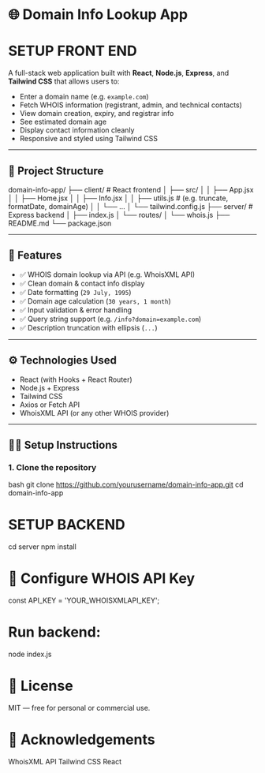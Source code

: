 
# 🌐 Domain Info Lookup App

# SETUP FRONT END

A full-stack web application built with **React**, **Node.js**, **Express**, and **Tailwind CSS** that allows users to:

- Enter a domain name (e.g. `example.com`)
- Fetch WHOIS information (registrant, admin, and technical contacts)
- View domain creation, expiry, and registrar info
- See estimated domain age
- Display contact information cleanly
- Responsive and styled using Tailwind CSS

---

## 📁 Project Structure

domain-info-app/
├── client/ # React frontend
│ ├── src/
│ │ ├── App.jsx
│ │ ├── Home.jsx
│ │ ├── Info.jsx
│ │ ├── utils.js # (e.g. truncate, formatDate, domainAge)
│ │ └── ...
│ └── tailwind.config.js
├── server/ # Express backend
│ ├── index.js
│ └── routes/
│ └── whois.js
├── README.md
└── package.json


---

## 🚀 Features

- ✅ WHOIS domain lookup via API (e.g. WhoisXML API)
- ✅ Clean domain & contact info display
- ✅ Date formatting (`29 July, 1995`)
- ✅ Domain age calculation (`30 years, 1 month`)
- ✅ Input validation & error handling
- ✅ Query string support (e.g. `/info?domain=example.com`)
- ✅ Description truncation with ellipsis (`...`)

---

## ⚙️ Technologies Used

- React (with Hooks + React Router)
- Node.js + Express
- Tailwind CSS
- Axios or Fetch API
- WhoisXML API (or any other WHOIS provider)

---

## 🧑‍💻 Setup Instructions

### 1. Clone the repository

bash
git clone https://github.com/yourusername/domain-info-app.git
cd domain-info-app


# SETUP BACKEND

cd server
npm install

# 🔑 Configure WHOIS API Key

const API_KEY = 'YOUR_WHOISXMLAPI_KEY';

# Run backend:

node index.js

# 📜 License

MIT — free for personal or commercial use.

# 🤝 Acknowledgements

WhoisXML API
Tailwind CSS
React